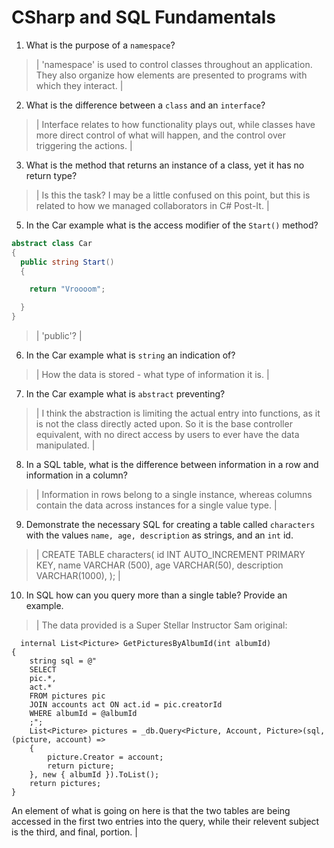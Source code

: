 # CSharp and SQL Fundamentals
01. What is the purpose of a `namespace`?

  > | 'namespace' is used to control classes throughout an application. They also organize how elements are presented to programs with which they interact. |

02. What is the difference between a `class` and an `interface`?

  > | Interface relates to how functionality plays out, while classes have more direct control of what will happen, and the control over triggering the actions. |

03. What is the method that returns an instance of a class, yet it has no return type?

  > | Is this the task? I may be a little confused on this point, but this is related to how we managed collaborators in C# Post-It. |

05. In the Car example what is the access modifier of the `Start()` method?

  ```c#
  abstract class Car
  {
    public string Start()
    {

      return "Vroooom";

    }
  }
  ```

  > | 'public'? |

06. In the Car example what is `string` an indication of?

  > | How the data is stored - what type of information it is. |

07. In the Car example what is `abstract` preventing?

  > | I think the abstraction is limiting the actual entry into functions, as it is not the class directly acted upon. So it is the base controller equivalent, with no direct access by users to ever have the data manipulated. |

08. In a SQL table, what is the difference between information in a row and information in a column?

  > | Information in rows belong to a single instance, whereas columns contain the data across instances for a single value type. |

09. Demonstrate the necessary SQL for creating a table called `characters` with the values `name, age, description` as strings, and an `int` id.

  > | CREATE TABLE
    characters(
        id INT AUTO_INCREMENT PRIMARY KEY,
        name VARCHAR (500),
        age VARCHAR(50),
        description VARCHAR(1000),
    ); |

10. In SQL how can you query more than a single table? Provide an example.

  > | The data provided is a Super Stellar Instructor Sam original:

      internal List<Picture> GetPicturesByAlbumId(int albumId)
    {
        string sql = @"
        SELECT
        pic.*,
        act.*
        FROM pictures pic
        JOIN accounts act ON act.id = pic.creatorId
        WHERE albumId = @albumId
        ;";
        List<Picture> pictures = _db.Query<Picture, Account, Picture>(sql, (picture, account) =>
        {
            picture.Creator = account;
            return picture;
        }, new { albumId }).ToList();
        return pictures;
    }

   An element of what is going on here is that the two tables are being accessed in the first two entries into the query, while their relevent subject is the third, and final, portion. |
